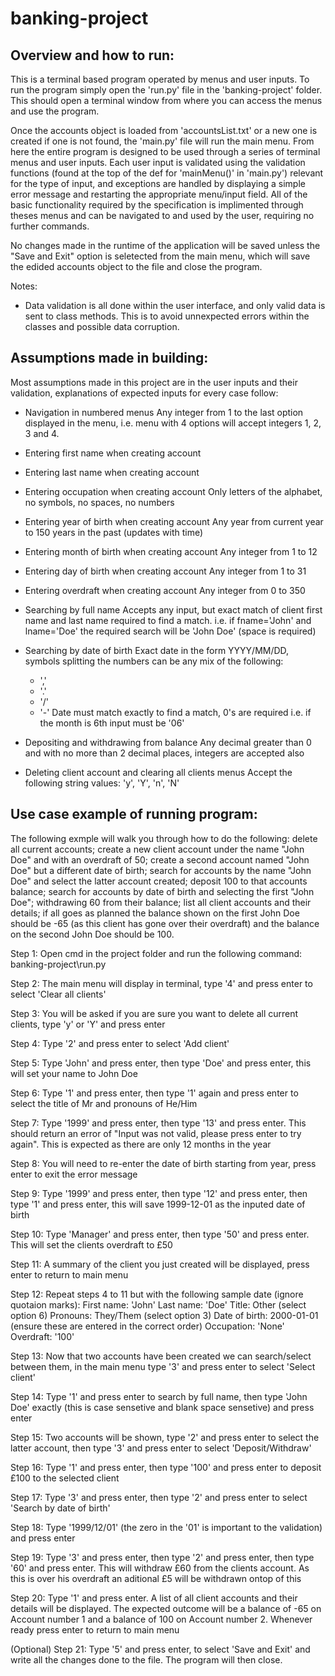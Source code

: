 # banking-project

Overview and how to run:
------------------------
This is a terminal based program operated by menus and user inputs. To run the program simply open the 'run.py' file in the 'banking-project' folder. This should open a terminal window from where you can access the menus and use the program.

Once the accounts object is loaded from 'accountsList.txt' or a new one is created if one is not found, the 'main.py' file will run the main menu. From here the entire program is designed to be used through a series of terminal menus and user inputs. Each user input is validated using the validation functions (found at the top of the def for 'mainMenu()' in 'main.py') relevant for the type of input, and exceptions are handled by displaying a simple error message and restarting the appropriate menu/input field. All of the basic functionality required by the specification is implimented through theses menus and can be navigated to and used by the user, requiring no further commands. 

No changes made in the runtime of the application will be saved unless the "Save and Exit" option is seletected from the main menu, which will save the edided accounts object to the file and close the program.

Notes:
- Data validation is all done within the user interface, and only valid data is sent to class methods. This is to avoid unnexpected errors within the classes and possible data corruption.


Assumptions made in building:
-----------------------------
Most assumptions made in this project are in the user inputs and their validation, explanations of expected inputs for every case follow:

- Navigation in numbered menus
    Any integer from 1 to the last option displayed in the menu, i.e. menu with 4 options will accept integers 1, 2, 3 and 4.

- Entering first name when creating account
- Entering last name when creating account
- Entering occupation when creating account
    Only letters of the alphabet, no symbols, no spaces, no numbers

- Entering year of birth when creating account
    Any year from current year to 150 years in the past (updates with time)

- Entering month of birth when creating account
    Any integer from 1 to 12

- Entering day of birth when creating account
    Any integer from 1 to 31

- Entering overdraft when creating account
    Any integer from 0 to 350

- Searching by full name
    Accepts any input, but exact match of client first name and last name required to find a match. i.e. if fname='John' and lname='Doe' the required search will be 'John Doe' (space is required)

- Searching by date of birth
    Exact date in the form YYYY/MM/DD, symbols splitting the numbers can be any mix of the following:
    - ','
    - '.'
    - '/'
    - '-'
    Date must match exactly to find a match, 0's are required i.e. if the month is 6th input must be '06'

- Depositing and withdrawing from balance
    Any decimal greater than 0 and with no more than 2 decimal places, integers are accepted also

- Deleting client account and clearing all clients menus
    Accept the following string values: 'y', 'Y', 'n', 'N'


Use case example of running program:
------------------------------------
The following exmple will walk you through how to do the following: delete all current accounts; create a new client account under the name "John Doe" and with an overdraft of 50; create a second account named "John Doe" but a different date of birth; search for accounts by the name "John Doe" and select the latter account created; deposit 100 to that accounts balance; search for accounts by date of birth and selecting the first "John Doe"; withdrawing 60 from their balance; list all client accounts and their details; if all goes as planned the balance shown on the first John Doe should be -65 (as this client has gone over their overdraft) and the balance on the second John Doe should be 100.

Step 1: Open cmd in the project folder and run the following command: banking-project\run.py

Step 2: The main menu will display in terminal, type '4' and press enter to select 'Clear all clients'

Step 3: You will be asked if you are sure you want to delete all current clients, type 'y' or 'Y' and press enter

Step 4: Type '2' and press enter to select 'Add client'

Step 5: Type 'John' and press enter, then type 'Doe' and press enter, this will set your name to John Doe

Step 6: Type '1' and press enter, then type '1' again and press enter to select the title of Mr and pronouns of He/Him

Step 7: Type '1999' and press enter, then type '13' and press enter. This should return an error of "Input was not valid, please press enter to try again". This is expected as there are only 12 months in the year

Step 8: You will need to re-enter the date of birth starting from year, press enter to exit the error message

Step 9: Type '1999' and press enter, then type '12' and press enter, then type '1' and press enter, this will save 1999-12-01 as the inputed date of birth

Step 10: Type 'Manager' and press enter, then type '50' and press enter. This will set the clients overdraft to £50

Step 11: A summary of the client you just created will be displayed, press enter to return to main menu

Step 12: Repeat steps 4 to 11 but with the following sample date (ignore quotaion marks):
    First name: 'John'
    Last name: 'Doe'
    Title: Other (select option 6)
    Pronouns: They/Them (select option 3)
    Date of birth: 2000-01-01 (ensure these are entered in the correct order)
    Occupation: 'None'
    Overdraft: '100'

Step 13: Now that two accounts have been created we can search/select between them, in the main menu type '3' and press enter to select 'Select client'

Step 14: Type '1' and press enter to search by full name, then type 'John Doe' exactly (this is case sensetive and blank space sensetive) and press enter

Step 15: Two accounts will be shown, type '2' and press enter to select the latter account, then type '3' and press enter to select 'Deposit/Withdraw'

Step 16: Type '1' and press enter, then type '100' and press enter to deposit £100 to the selected client

Step 17: Type '3' and press enter, then type '2' and press enter to select 'Search by date of birth'

Step 18: Type '1999/12/01' (the zero in the '01' is important to the validation) and press enter

Step 19: Type '3' and press enter, then type '2' and press enter, then type '60' and press enter. This will withdraw £60 from the clients account. As this is over his overdraft an aditional £5 will be withdrawn ontop of this

Step 20: Type '1' and press enter. A list of all client accounts and their details will be displayed. The expected outcome will be a balance of -65 on Account number 1 and a balance of 100 on Account number 2. Whenever ready press enter to return to main menu

(Optional) Step 21: Type '5' and press enter, to select 'Save and Exit' and write all the changes done to the file. The program will then close.